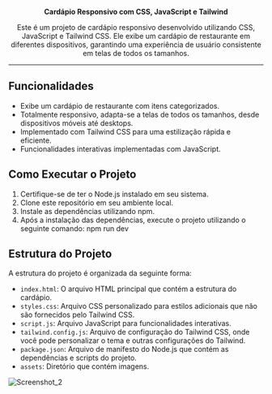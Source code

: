 <p align="center">
  <strong>Cardápio Responsivo com CSS, JavaScript e Tailwind</strong>
</p>

<p align="center">
  Este é um projeto de cardápio responsivo desenvolvido utilizando CSS, JavaScript e Tailwind CSS. Ele exibe um cardápio de restaurante em diferentes dispositivos, garantindo uma experiência de usuário consistente em telas de todos os tamanhos.
</p>

---

## Funcionalidades

- Exibe um cardápio de restaurante com itens categorizados.
- Totalmente responsivo, adapta-se a telas de todos os tamanhos, desde dispositivos móveis até desktops.
- Implementado com Tailwind CSS para uma estilização rápida e eficiente.
- Funcionalidades interativas implementadas com JavaScript.

## Como Executar o Projeto

1. Certifique-se de ter o Node.js instalado em seu sistema.
2. Clone este repositório em seu ambiente local.
3. Instale as dependências utilizando npm.
4. Após a instalação das dependências, execute o projeto utilizando o seguinte comando: npm run dev


## Estrutura do Projeto

A estrutura do projeto é organizada da seguinte forma:

- `index.html`: O arquivo HTML principal que contém a estrutura do cardápio.
- `styles.css`: Arquivo CSS personalizado para estilos adicionais que não são fornecidos pelo Tailwind CSS.
- `script.js`: Arquivo JavaScript para funcionalidades interativas.
- `tailwind.config.js`: Arquivo de configuração do Tailwind CSS, onde você pode personalizar o tema e outras configurações do Tailwind.
- `package.json`: Arquivo de manifesto do Node.js que contém as dependências e scripts do projeto.
- `assets`: Diretório que contém imagens.

![Screenshot_2](https://github.com/DaianeAndradeLT/CardapioProjeto/assets/124948718/c31afd74-f1bf-415e-ba0b-24905f66b0f7)
